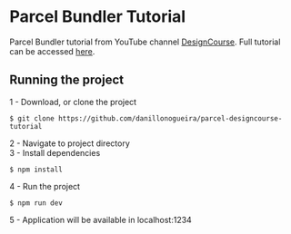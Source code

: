 # Parcel Bundler Tutorial
Parcel Bundler tutorial from YouTube channel [DesignCourse](https://www.youtube.com/channel/UCVyRiMvfUNMA1UPlDPzG5Ow). Full tutorial can be accessed [here](https://www.youtube.com/watch?v=OK6akGZCC88).
## Running the project
1 - Download, or clone the project
~~~~
$ git clone https://github.com/danillonogueira/parcel-designcourse-tutorial
~~~~
2 - Navigate to project directory<br />
3 - Install dependencies
~~~~
$ npm install
~~~~
4 - Run the project
~~~~
$ npm run dev
~~~~
5 - Application will be available in localhost:1234

